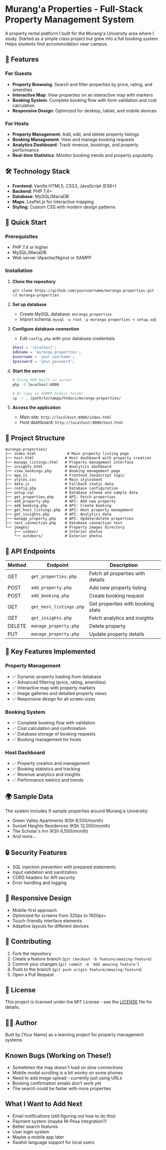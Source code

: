 # Murang'a Properties - Full-Stack Property Management System

A property rental platform I built for the Murang'a University area where I study. Started as a simple class project but grew into a full booking system. Helps students find accommodation near campus.

## 🌟 Features

### For Guests
- **Property Browsing**: Search and filter properties by price, rating, and amenities
- **Interactive Map**: View properties on an interactive map with markers
- **Booking System**: Complete booking flow with form validation and cost calculation
- **Responsive Design**: Optimized for desktop, tablet, and mobile devices

### For Hosts
- **Property Management**: Add, edit, and delete property listings
- **Booking Management**: View and manage booking requests
- **Analytics Dashboard**: Track revenue, bookings, and property performance
- **Real-time Statistics**: Monitor booking trends and property popularity

## 🛠️ Technology Stack

- **Frontend**: Vanilla HTML5, CSS3, JavaScript (ES6+)
- **Backend**: PHP 7.4+
- **Database**: MySQL/MariaDB
- **Maps**: Leaflet.js for interactive mapping
- **Styling**: Custom CSS with modern design patterns

## 🚀 Quick Start

### Prerequisites
- PHP 7.4 or higher
- MySQL/MariaDB
- Web server (Apache/Nginx) or XAMPP

### Installation

1. **Clone the repository**
   ```bash
   git clone https://github.com/yourusername/muranga-properties.git
   cd muranga-properties
   ```

2. **Set up database**
   - Create MySQL database: `muranga_properties`
   - Import schema: `mysql -u root -p muranga_properties < setup.sql`

3. **Configure database connection**
   - Edit `config.php` with your database credentials
   ```php
   $host = 'localhost';
   $dbname = 'muranga_properties';
   $username = 'your_username';
   $password = 'your_password';
   ```

4. **Start the server**
   ```bash
   # Using PHP built-in server
   php -S localhost:8000
   
   # Or copy to XAMPP htdocs folder
   cp -r . /path/to/xampp/htdocs/muranga-properties/
   ```

5. **Access the application**
   - Main site: `http://localhost:8000/index.html`
   - Host dashboard: `http://localhost:8000/host.html`

## 📁 Project Structure

```
muranga-properties/
├── index.html              # Main property listing page
├── host.html              # Host dashboard with property creation
├── manage_listings.html   # Property management interface
├── insights.html          # Analytics dashboard
├── view_bookings.php      # Booking management page
├── app.js                 # Frontend JavaScript logic
├── styles.css             # Main stylesheet
├── data.js                # Fallback static data
├── config.php             # Database configuration
├── setup.sql              # Database schema and sample data
├── get_properties.php     # API: Fetch properties
├── add_property.php       # API: Add new property
├── add_booking.php        # API: Create booking
├── get_host_listings.php  # API: Host property management
├── get_insights.php       # API: Analytics data
├── manage_property.php    # API: Update/delete properties
├── test_connection.php    # Database connection test
└── images/                # Property images directory
    ├── indoor/            # Interior photos
    └── outdoors/          # Exterior photos
```

## 🔧 API Endpoints

| Method | Endpoint | Description |
|--------|----------|-------------|
| GET | `get_properties.php` | Fetch all properties with details |
| POST | `add_property.php` | Add new property listing |
| POST | `add_booking.php` | Create booking request |
| GET | `get_host_listings.php` | Get properties with booking stats |
| GET | `get_insights.php` | Fetch analytics and insights |
| DELETE | `manage_property.php` | Delete property |
| PUT | `manage_property.php` | Update property details |

## 🎯 Key Features Implemented

### Property Management
- ✅ Dynamic property loading from database
- ✅ Advanced filtering (price, rating, amenities)
- ✅ Interactive map with property markers
- ✅ Image galleries and detailed property views
- ✅ Responsive design for all screen sizes

### Booking System
- ✅ Complete booking flow with validation
- ✅ Cost calculation and confirmation
- ✅ Database storage of booking requests
- ✅ Booking management for hosts

### Host Dashboard
- ✅ Property creation and management
- ✅ Booking statistics and tracking
- ✅ Revenue analytics and insights
- ✅ Performance metrics and trends

## 🌍 Sample Data

The system includes 9 sample properties around Murang'a University:
- Green Valley Apartments (KSh 8,500/month)
- Sunset Heights Residences (KSh 12,000/month)
- The Scholar's Inn (KSh 6,500/month)
- And more...

## 🔒 Security Features

- SQL injection prevention with prepared statements
- Input validation and sanitization
- CORS headers for API security
- Error handling and logging

## 📱 Responsive Design

- Mobile-first approach
- Optimized for screens from 320px to 1920px+
- Touch-friendly interface elements
- Adaptive layouts for different devices

## 🤝 Contributing

1. Fork the repository
2. Create a feature branch (`git checkout -b feature/amazing-feature`)
3. Commit your changes (`git commit -m 'Add amazing feature'`)
4. Push to the branch (`git push origin feature/amazing-feature`)
5. Open a Pull Request

## 📄 License

This project is licensed under the MIT License - see the [LICENSE](LICENSE) file for details.

## 👨‍💻 Author

Built by [Your Name] as a learning project for property management systems

## Known Bugs (Working on These!)

- Sometimes the map doesn't load on slow connections
- Mobile modal scrolling is a bit wonky on some phones
- Need to add image upload - currently just using URLs
- Booking confirmation emails don't work yet
- The search could be faster with more properties

## What I Want to Add Next

- Email notifications (still figuring out how to do this)
- Payment system (maybe M-Pesa integration?)
- Better search features
- User login system
- Maybe a mobile app later
- Swahili language support for local users

